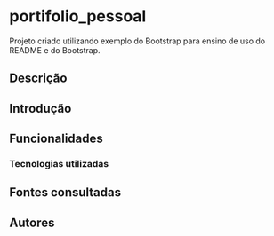 # portifolio_pessoal

Projeto criado utilizando exemplo do Bootstrap para ensino de uso do README e do Bootstrap.

 ## Descrição

 ## Introdução

 ## Funcionalidades

 ### Tecnologias utilizadas

 ## Fontes consultadas

 ## Autores